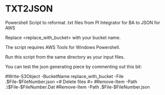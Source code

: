 # TXT2JSON
Powershell Script to reformat .txt files from PI Integrator for BA to JSON for AWS

Replace <replace_with_bucket> with your bucket name.

The script requires AWS Tools for Windows Powershell.

Run this script from the same directory as your input files.

You can test the json generating piece by commenting out this bit:

#Write-S3Object -BucketName replace_with_bucket -File .\$File-$FileNumber.json
<# Delete files #>
#Remove-Item -Path .\$File-$FileNumber.Dat
#Remove-Item -Path .\$File-$FileNumber.json
